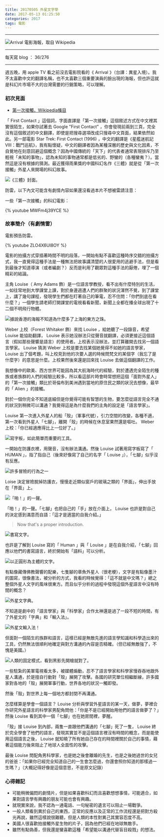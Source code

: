 ```yaml
---
title: 20170505 外星文字學
date: 2017-05-13 01:25:50
categories: 2017
tags: 電影
---
```


---

![Arrival 電影海報，取自 Wikipedia](https://c1.staticflickr.com/5/4173/34086809640_ff576e6152_o.jpg)

---

每天寫 blog ： 36/276

---

週五晚，用 apple TV 看之前沒去電影院看的《 Arrival 》（台譯：異星入境）。我不太喜歡中文的翻譯名稱，也不太喜歡三個重要演員的臉出現的海報，但也許這就是科幻片市場不大的台灣需要的行銷策略，可以理解。

<!-- more -->

### 初次見面

- [第一次接觸，Wikipedia條目](https://zh.wikipedia.org/zh-tw/%E7%AC%AC%E4%B8%80%E6%AC%A1%E6%8E%A5%E8%A7%A6)

「 First Contact 」這個詞，字面直譯是「第一次接觸」這個敘述方式在中文裡其實很陌生，如果你試著去 Google "First Contact" ，你會發現前兩到三頁，完全沒有這個敘述的中文翻譯，即使是把搜尋選項改成只搜尋中文頁面，結果依然如此。另一部電影 Star Trek: First Contact (1996) ，中文的翻譯是《星艦迷航記VIII：戰鬥巡航》，我有點懷疑，中文的翻譯者因為某種深層的歷史與文化因素，不自覺地在刻意回避這個概念？因為中國傳統的「天下」的代表者通常表現排斥乃至輕視「未知的事物」，認為未知的事物通常都是低劣的、野蠻的（各種蠻夷？）。當然這是沒有根據的猜測。最近獲得雨果獎的中國科幻名作《三體》就是從「第一次接觸」外星人來開場的科幻故事。

![《三體》封面。](https://c1.staticflickr.com/5/4168/34210405180_20098967f6_o.jpg)

防雷，以下內文可能含有劇情內容如果還沒看過本片不想被雷請注意：

一些「第一次接觸」的科幻電影：

{% youtube MWFm4j39YCE %}

### 故事簡介（有劇情雷）

電影預告防雷。

{% youtube ZLO4X6UI8OY %}

電影的拍攝方式穿插著時間不明的段落，一開始有點不喜歡這種時序交錯的拍攝方式，我一直覺得這種手法是一種無法把故事講清楚的人很愛用的逃避手法，但是看到最後才知道導演（或者編劇？）反而是利用了觀眾對這種手法的厭倦，埋了一個精彩的結論。

主角 Louise（ Amy Adams 飾）是一位語言學教授，看不出有什麼特別的生活，一如往常地到大學課堂上課，對於身邊週遭人們的群聚的狀況渾然不覺，到了課堂上，講了幾句課程，發現學生們都在盯著自己的筆電，忍不住問：「你們到底在看什麼？」一個學生請老師打開課堂的電視看看新聞，新聞上全都在播全球出現了十二個不明飛行物體。

![據說香港的海報不知道為什麼多了上海的東方之珠。](https://c1.staticflickr.com/5/4186/34211131120_e00f0696f4_o.jpg)

Weber 上校（Forest Whitaker 飾）來找 Louise ，給她聽了一段錄音，希望 Louise 能協助翻譯， Louise 表示她沒辦法只從聲音就翻譯，必須更接近這個語言（假如那些聲響是語言）的使用者。上校表示沒辦法，並打算離開去找另一個語言學家。 Louise 猜測 Weber 上校是要去找某個她覺得不如她的語言學家， Louise 出了個考題，叫上校見到他的次要人選的時候問梵文的某個字（我忘了是什麼字）的意思是什麼。上校果然後來還是回來找 Louise 去做這個翻譯的工作。

我想像中的歐美、西方世界可能因為其大航海時代的經驗，對於遭遇完全陌生的種族或者族群的人們的經驗比較多，所以看這部片時會時常想把這個「面對外星人」的「第一次接觸」類比於哥倫布到美洲遇到當地的原住民之類的狀況去想像，最早的「 Alien 」的接觸。

對於一個你完全不知道底細但是你覺得可能有智慧的生物，要怎麼從語言完全不通的狀況到稍微可以溝通？我覺得這是為什麼我們的主角的設定是「語言學家」。

Louise 第一次進入外星人的船「殼」（軍事代號），引力空間的改變，各種不適，第一次看到外星人「七腳」，離開「殼」的時候在休息室果然還是嘔吐。 Weber 上校：「你已經適應得比上一位好了。」

![寫字板，如此簡單而重要的工具。](https://c1.staticflickr.com/5/4190/33771951124_1f524906ba.jpg)

一開始在防護衣裡，用聲音，沒有辦法溝通。然後 Louise 試著用寫字板寫了「 HUMAN 」，指了指自己（後來好像寫了自己的名字「 Louise 」），「七腳」似乎沒有反應。

![許多冒險的行為之一](https://c1.staticflickr.com/5/4164/34573437526_798c24c987.jpg)

Loise 決定冒險脫掉防護衣，慢慢走近類似窗戶的玻璃之類的「界面」，伸出手放在「界面」上。

![「啪！」的一聲。](https://c1.staticflickr.com/5/4183/33771950814_cba4c4b096.jpg)

「啪！」的一聲。「七腳」也把自己的「手」放在介面上， Louise 也許是對自己的決定感到滿意而自語：「這才是適當的自我介紹。」

> Now that's a proper introduction.

![書寫文字。](https://c1.staticflickr.com/5/4182/33771950484_c3b67d455f.jpg)

也許是了解到 Louise 寫的「 Human 」與「 Louise 」是在自我介紹，「七腳」回應以他們的書寫語言，終於開始有「語料」可以分析。

![以正圓形為主體的文字。](https://c1.staticflickr.com/5/4160/33771950304_c1af791a0d.jpg)

有點像藏傳佛教聲響的配樂，七隻腳的章魚外星人（很老梗），文字是有點像墨汁的圖寫，很像書法，被分析的方式，我看的時候覺得：「這不就是中文嗎？」總之整個外星人文字的風味很東方。而且似乎分析的過程中發現這個外星語言中沒有時間的概念？

![外星文字典。](https://c1.staticflickr.com/5/4166/34228858560_b10b845fc5.jpg)

不知道是劇中的「語言學家」與「科學家」合作太神還是過了一段不短的時間，有了外星文的「字典」和「輸入法」。

![外星文輸入法！](https://c1.staticflickr.com/5/4182/34228858400_5084f6f7d8.jpg)

但面對一個陌生的族群和語言，這樣已經是無敵先進的語言學知識和科學造出來的工具，仍然無法很順利地確定與對方溝通的內容是否精確。（但已經無敵強了，不愧是美國。）

![人類的固定模式，看到黑影先開槍就對了。](https://c1.staticflickr.com/5/4192/34228858930_865e15a939.jpg)

一些駐紮的美軍電視看太多，被媒體煽動，忍不了語言學家和科學家慢吞吞地跟外星人溝通，於是擅自行動對「殼」展開了攻擊。各國的研究單位相繼斷線，許多國家對各地的「殼」展開軍事行動，世界各地的狀況一觸即發。

然後「殼」對世界上每一個地方都封閉不再溝通。

怎麼樣算是學會一個語言？ Louise 分析與學習外星語言的某一天，做夢，夢裡合作研究外星語言的科學家男配角問他：「你是不是已經開始用他們的語言做夢了？」然後 Louise 看到其中一個「七腳」也在她房間裡，夢醒。

「殼」接 Louise 到內部，兩隻一直跟他們溝通的「七腳」死了一隻， Louise 終於完全學會了他們的語言，發現其實並不是這個語言裡沒有時間的概念，而是能使用這個語言之後， Louise 就知曉了所有她自己存在的時間裡關於自己的事情，藉著這個能力後來阻止了地球人全面性的攻擊。

最後 Louise 問配角男科學家，也是她之後會離婚的先生，也是之後她過世的女兒的爸爸：「如果你已經完全知道自己的一生會怎麼過，你還會照你知道的那樣過一生嗎？」（大概記得好像是這個意思，不是原文記錄）

### 心得雜記

- 可能稍微偏悶的劇情片，但是如果喜歡科幻而且喜歡想想事情，可能適合，如果對語言學有興趣的朋友可能也會有興趣。
- 就現實來說，我不認為一通電話、一句秘密的遺言可以阻止一場戰爭。
- 一般人類看到異於自己的東西，正常的反應以及正常的工作流程還是把對方殺光再說，雖然這樣說很難聽，但是人類的本性對異己其實容忍度不高。
- 美國人很喜歡拍接觸外星生物的片子，因為他們已經在地球無敵手。
- 雖然有點偽善，但我還是蠻喜歡這種「希望能以溝通代替盲目殺戮」的想法。
